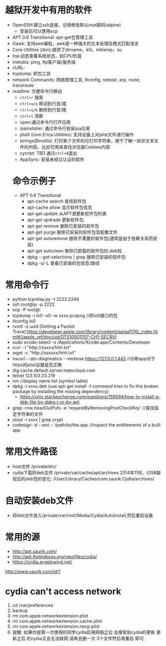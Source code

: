 # 越狱开发中有用的软件
- OpenSSH:建立ssh连接，记得修改默认root密码(alpine)
    - 安装后可以使用scp
- APT 0.6 Transitional: apt-get包管理工具
- Gawk: 支持awk编程，awk是一种强大的文本处理及模式匹配语言
- Core Utilities (/bin):提供了dirname，kill，mktemp，su
- top:动态查看系统状态，如CPU负载
- inetutils: ping, ftp客户端/服务端
- cURL:
- tcpdump: 抓包工具
- network Commands: 网络管理工具, ifconfig, netstat, arp, route, traceroute
- readline: 方便命令行移动
    - `ctrl+r` 搜索
    -  `ctrl+a/e` 移动到行首/尾
    -  `ctrl+u/k` 删除到行首/尾
    -  `ctrl+l` 清屏
    - open:通过命令行打开应用
    - ipainstaller: 通过命令行安装ipa应用
    - plutil (com.Erica.Utilities): 支持设备上对plist文件进行操作
    - strings(Binutils): 打印某个文件的可打印字符串，便于了解一些非文本文件的内容。比如可用来查找浏览器Cokkies内容
    - cycript: TBD 通过`ctrl+d`退出
    - AppSync: 安装未经过认证的软件
    # 命令示例子
    - APT 0.6 Transitional
        - apt-cache search <pkg-name> 查找软件包
        - apt-cache show <pkg-name> 显示软件包信息
        - apt-get update 从APT源更新软件包列表
        - apt-get updrade 更新软件包
        - apt-get remove <pkg-name> 删除已安装的软件包
        - apt-get purge <pkg-name> 删除已安装的软件包及配置文件
        - apt-get autoremove 删除不需要的软件包(通常是由于依赖关系而安装)
        - apt-get autoclean 删除已卸载的软件包的.deb档
        - dpkg --get-selections | grep <pkg-name> 搜索已安装的软件包
        - dpkg -s/-L <kg-name> 查看已安装的包信息/路径



# 常用命令行
- python tcprelay.py -t 2222:2244
- ssh root@ip -p 2222
- scp -P<port> root@<remoteIpAddress>:<remote dir path> <source file path>
- tcpdump -i lo0 -s0 -w xxxx.pcapng //抓lo0接口的包
- ifconfig lo0
- rvictl -s uuid [Getting a Packet Trace]:https://developer.apple.com/library/content/qa/qa1176/_index.html#//apple_ref/doc/uid/DTS10001707-CH1-SECRVI
- sudo xcode-select -s /Applications/Xcode.app/Contents/Developer
- curl - I  "http://ssxxx/hhh.txt"
- wget -c "http://sssxxx/hhh.txt"
- nscurl --ats-diagnostics --verbose https://127.0.0.1:443 //诊断app对于https的plist设置是否正确
- dig cache.default.server.matocloud.com
- telnet 123.103.23.219
- nm //display name list (symbol table)
- dpkg -i xxxx.deb (use apt-get install -f command tries to fix this broken package by installing the missing dependency)
    - https://unix.stackexchange.com/questions/159094/how-to-install-a-deb-file-by-dpkg-i-or-by-apt
- grep -rnw headOutPuts -e 'requestByRemovingPostCheckKey' //查找指定字符串的文件
- otool -l xxxx | grep crypt
- codesign -d --ent :- /path/to/the.app //Inspect the entitlements of a built app
# 常用文件路径
- host文件 /private/etc/
- cydia下载的deb文件 /private/var/cache/apt/archives 2014年11月，iOS8越狱后的deb包的变化: /User/Library/Caches/com.saurik.Cydia/archives/

# 自动安装deb文件
- 将deb文件放入/private/var/root/Media/Cydia/AutoInstall,然后重启设备

# 常用的源
- http://apt.saurik.com/
- http://apt.thebigboss.org/repofiles/cydia/
- https://cydia.angelxwind.net/

http://www.saurik.com/id/1

# cydia can't access network
1. cd  /var/preferences
2. backup
3. rm com.apple.networkextension.plist
4. rm com.apple.networkextension.cache.plist
5. rm com.apple.networkextension.necp.plist
6. 提醒: 如果你是第一次使用的同学cydia启用网络之后 会搜索到cydia的更新 更新之后 的cydia又会无法联网.请再去删一次 3个文件然后再重启 即可.
